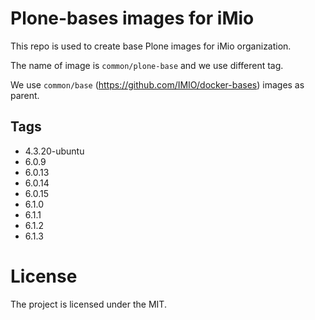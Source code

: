 # Plone-bases images for iMio

This repo is used to create base Plone images for iMio organization.

The name of image is `common/plone-base` and we use different tag.

We use `common/base` (https://github.com/IMIO/docker-bases) images as parent.

## Tags
+ 4.3.20-ubuntu
+ 6.0.9
+ 6.0.13
+ 6.0.14
+ 6.0.15
+ 6.1.0
+ 6.1.1
+ 6.1.2
+ 6.1.3

# License

The project is licensed under the MIT.
